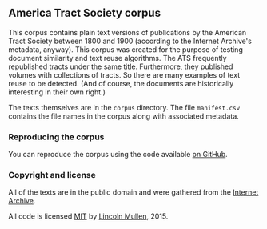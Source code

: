 ## America Tract Society corpus

This corpus contains plain text versions of publications by the American Tract Society between 1800 and 1900 (according to the Internet Archive's metadata, anyway). This corpus was created for the purpose of testing document similarity and text reuse algorithms. The ATS frequently republished tracts under the same title. Furthermore, they published volumes with collections of tracts. So there are many examples of text reuse to be detected. (And of course, the documents are historically interesting in their own right.)

The texts themselves are in the `corpus` directory. The file `manifest.csv` contains the file names in the corpus along with associated metadata.

### Reproducing the corpus

You can reproduce the corpus using the code available [on GitHub](https://github.com/lmullen/ats-corpus).

### Copyright and license

All of the texts are in the public domain and were gathered from the [Internet Archive](https://archive.org/).

All code is licensed [MIT](https://opensource.org/licenses/MIT) by [Lincoln Mullen](http://lincolnmullen.com/), 2015.
